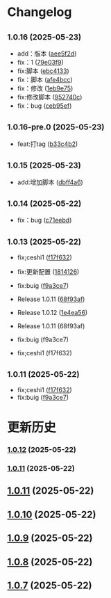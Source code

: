 # Changelog

## <small>1.0.16 (2025-05-23)</small>

* add：版本 ([aee5f2d](https://github.com/cypcypcyp123/OurYun_log_test/commit/aee5f2d))
* fix：1 ([79e03f9](https://github.com/cypcypcyp123/OurYun_log_test/commit/79e03f9))
* fix:脚本 ([ebc4133](https://github.com/cypcypcyp123/OurYun_log_test/commit/ebc4133))
* fix：脚本 ([afe4bcc](https://github.com/cypcypcyp123/OurYun_log_test/commit/afe4bcc))
* fix：修改 ([1eb9e75](https://github.com/cypcypcyp123/OurYun_log_test/commit/1eb9e75))
* fix:修改脚本 ([952740c](https://github.com/cypcypcyp123/OurYun_log_test/commit/952740c))
* fix：bug ([ceb95ef](https://github.com/cypcypcyp123/OurYun_log_test/commit/ceb95ef))

## <small>1.0.16-pre.0 (2025-05-23)</small>

* feat:打tag ([b33c4b2](https://github.com/cypcypcyp123/OurYun_log_test/commit/b33c4b2))

## <small>1.0.15 (2025-05-23)</small>

* add:增加脚本 ([dbff4a6](https://github.com/cypcypcyp123/OurYun_log_test/commit/dbff4a6))

## <small>1.0.14 (2025-05-22)</small>

* fix：bug ([c71eebd](https://github.com/cypcypcyp123/OurYun_log_test/commit/c71eebd))

## <small>1.0.13 (2025-05-22)</small>

* fix;ceshi1 ([f17f632](https://github.com/cypcypcyp123/OurYun_log_test/commit/f17f632))
* fix:更新配置 ([1814126](https://github.com/cypcypcyp123/OurYun_log_test/commit/1814126))
* fix:buig ([f9a3ce7](https://github.com/cypcypcyp123/OurYun_log_test/commit/f9a3ce7))
* Release 1.0.11 ([68f93af](https://github.com/cypcypcyp123/OurYun_log_test/commit/68f93af))
* Release 1.0.12 ([1e4ea56](https://github.com/cypcypcyp123/OurYun_log_test/commit/1e4ea56))

* Release 1.0.11 (68f93af)
* fix:buig (f9a3ce7)
* fix;ceshi1 (f17f632)

## <small>1.0.11 (2025-05-22)</small>

* fix;ceshi1 ([f17f632](https://github.com/cypcypcyp123/OurYun_log_test/commit/f17f632))
* fix:buig ([f9a3ce7](https://github.com/cypcypcyp123/OurYun_log_test/commit/f9a3ce7))

# 更新历史 


### [1.0.12](https://github.com/cypcypcyp123/OurYun_log_test/compare/v1.0.11...v1.0.12) (2025-05-22)

### [1.0.11](https://github.com/cypcypcyp123/OurYun_log_test/compare/v1.0.10...v1.0.11) (2025-05-22)

## [1.0.11](https://github.com/cypcypcyp123/OurYun_log_test/compare/v1.0.10...v1.0.11) (2025-05-22)

## [1.0.10](https://github.com/cypcypcyp123/OurYun_log_test/compare/v1.0.9...v1.0.10) (2025-05-22)

## [1.0.9](https://github.com/cypcypcyp123/OurYun_log_test/compare/v1.0.8...v1.0.9) (2025-05-22)

## [1.0.8](https://github.com/cypcypcyp123/OurYun_log_test/compare/v1.0.7...v1.0.8) (2025-05-22)

## [1.0.7](https://github.com/cypcypcyp123/OurYun_log_test/compare/v1.0.6...v1.0.7) (2025-05-22)
